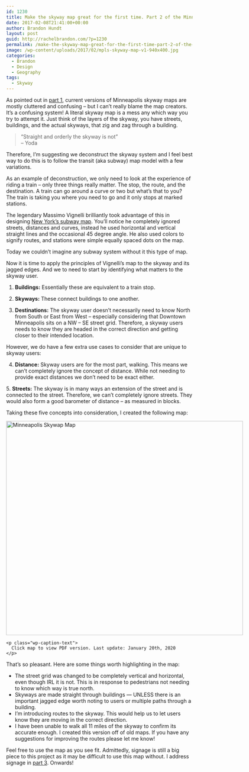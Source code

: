 ```yaml
---
id: 1230
title: Make the skyway map great for the first time. Part 2 of the Minneapolis Skyway redesign project.
date: 2017-02-08T21:41:00+00:00
author: Brandon Hundt
layout: post
guid: http://rachelbrandon.com/?p=1230
permalink: /make-the-skyway-map-great-for-the-first-time-part-2-of-the-minneapolis-skyway-redesign-project/
image: /wp-content/uploads/2017/02/mpls-skyway-map-v1-940x400.jpg
categories:
  - Brandon
  - Design
  - Geography
tags:
  - Skyway
---
```

As pointed out in [part 1](/the-lovehate-relationship-of-minneapolis-to-its-skyway-part-1-of-the-minneapolis-skyway-redesign), current versions of Minneapolis skyway maps are mostly cluttered and confusing &#8211; but I can’t really blame the map creators. It’s a confusing system! A literal skyway map is a mess any which way you try to attempt it. Just think of the layers of the skyway, you have streets, buildings, and the actual skyways, that zig and zag through a building.<!--more-->

> “Straight and orderly the skyway is not”  
> &#8211; Yoda

Therefore, I’m suggesting we deconstruct the skyway system and I feel best way to do this is to follow the transit (aka subway) map model with a few variations.

As an example of deconstruction, we only need to look at the experience of riding a train &#8211; only three things really matter. The stop, the route, and the destination. A train can go around a curve or two but what’s that to you? The train is taking you where you need to go and it only stops at marked stations.

The legendary Massimo Vignelli brilliantly took advantage of this in designing [New York’s subway map](http://www.openculture.com/2014/05/designer-massimo-vignelli-explains-his-iconic-1972-new-york-city-subway-map.html). You’ll notice he completely ignored streets, distances and curves, instead he used horizontal and vertical straight lines and the occasional 45 degree angle. He also used colors to signify routes, and stations were simple equally spaced dots on the map.

Today we couldn’t imagine any subway system without it this type of map.

Now it is time to apply the principles of Vignelli’s map to the skyway and its jagged edges. And we to need to start by identifying what matters to the skyway user.

1. **Buildings:** Essentially these are equivalent to a train stop.

2. **Skyways:** These connect buildings to one another.

3. **Destinations:** The skyway user doesn’t necessarily need to know North from South or East from West &#8211; especially considering that Downtown Minneapolis sits on a NW &#8211; SE street grid. Therefore, a skyway users needs to know they are headed in the correct direction and getting closer to their intended location.

However, we do have a few extra use cases to consider that are unique to skyway users:

4. **Distance:** Skyway users are for the most part, walking. This means we can’t completely ignore the concept of distance. While not needing to provide exact distances we don’t need to be exact either.

5. **Streets:** The skyway is in many ways an extension of the street and is connected to the street. Therefore, we can’t completely ignore streets. They would also form a good barometer of distance &#8211; as measured in blocks.

Taking these five concepts into consideration, I created the following map:

<div style="width: 100%;">
  <div id="attachment_1293" style="width: 650px" class="wp-caption alignnone">
    <a title="Click to open PDF version" href="https://rachelbrandon.com/wp-content/uploads/2020/01/mpls-skyway-map-v1.4.pdf"><img class="alignnone size-large wp-image-1299" src="https://rachelbrandon.com/wp-content/uploads/2020/01/mpls-skyway-map-v1.4-1024x926.jpg" alt="Minneapolis Skywap Map" width="640" height="579" srcset="https://rachelbrandon.com/wp-content/uploads/2020/01/mpls-skyway-map-v1.4-1024x926.jpg 1024w, https://rachelbrandon.com/wp-content/uploads/2020/01/mpls-skyway-map-v1.4-300x271.jpg 300w, https://rachelbrandon.com/wp-content/uploads/2020/01/mpls-skyway-map-v1.4-768x695.jpg 768w, https://rachelbrandon.com/wp-content/uploads/2020/01/mpls-skyway-map-v1.4.jpg 1152w" sizes="(max-width: 640px) 100vw, 640px" /></a>
    
    <p class="wp-caption-text">
      Click map to view PDF version. Last update: January 20th, 2020
    </p>
  </div>
</div>

That’s so pleasant. Here are some things worth highlighting in the map:

  * The street grid was changed to be completely vertical and horizontal, even though IRL it is not. This is in response to pedestrians not needing to know which way is true north.
  * Skyways are made straight through buildings &#8212; UNLESS there is an important jagged edge worth noting to users or multiple paths through a building.
  * I’m introducing routes to the skyway. This would help us to let users know they are moving in the correct direction.
  * I have been unable to walk all 11 miles of the skyway to confirm its accurate enough. I created this version off of old maps. If you have any suggestions for improving the routes please let me know!

Feel free to use the map as you see fit. Admittedly, signage is still a big piece to this project as it may be difficult to use this map without. I address signage in [part 3](/better-signage-for-the-skyway-part-3-of-the-minneapolis-skyway-redesign). Onwards!